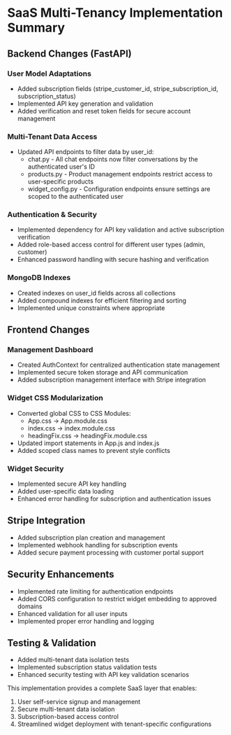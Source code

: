 # SaaS Multi-Tenancy Implementation Summary

## Backend Changes (FastAPI)

### User Model Adaptations
- Added subscription fields (stripe_customer_id, stripe_subscription_id, subscription_status)
- Implemented API key generation and validation
- Added verification and reset token fields for secure account management

### Multi-Tenant Data Access
- Updated API endpoints to filter data by user_id:
  - chat.py - All chat endpoints now filter conversations by the authenticated user's ID
  - products.py - Product management endpoints restrict access to user-specific products
  - widget_config.py - Configuration endpoints ensure settings are scoped to the authenticated user

### Authentication & Security
- Implemented dependency for API key validation and active subscription verification
- Added role-based access control for different user types (admin, customer)
- Enhanced password handling with secure hashing and verification

### MongoDB Indexes
- Created indexes on user_id fields across all collections
- Added compound indexes for efficient filtering and sorting
- Implemented unique constraints where appropriate

## Frontend Changes

### Management Dashboard
- Created AuthContext for centralized authentication state management
- Implemented secure token storage and API communication
- Added subscription management interface with Stripe integration

### Widget CSS Modularization
- Converted global CSS to CSS Modules:
  - App.css → App.module.css
  - index.css → index.module.css 
  - headingFix.css → headingFix.module.css
- Updated import statements in App.js and index.js
- Added scoped class names to prevent style conflicts

### Widget Security
- Implemented secure API key handling
- Added user-specific data loading
- Enhanced error handling for subscription and authentication issues

## Stripe Integration
- Added subscription plan creation and management
- Implemented webhook handling for subscription events
- Added secure payment processing with customer portal support

## Security Enhancements
- Implemented rate limiting for authentication endpoints
- Added CORS configuration to restrict widget embedding to approved domains
- Enhanced validation for all user inputs
- Implemented proper error handling and logging

## Testing & Validation
- Added multi-tenant data isolation tests
- Implemented subscription status validation tests
- Enhanced security testing with API key validation scenarios

This implementation provides a complete SaaS layer that enables:
1. User self-service signup and management
2. Secure multi-tenant data isolation
3. Subscription-based access control
4. Streamlined widget deployment with tenant-specific configurations 